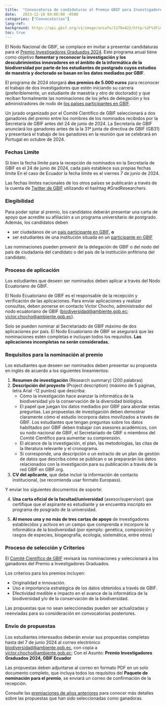 ```yaml
---
title:  "Convocatoria de candidaturas al Premio GBIF para Investigadores Graduados 2024"
date:   2023-12-18 09:00:00 -0500
categories: ["Convocatorias"]
lang-ref:
background: https://api.gbif.org/v1/image/unsafe/1170x422/http:%2F%2Fimages.ctfassets.net%2Fuo17ejk9rkwj%2F4pNBPcOzwwK2kEBXJQIehA%2Fa277f463f1252046242879b2f8f44131%2FGRA-2024-hero4-ES.png
toc: true
---
```


El Nodo Nacional de GBIF, se complace en invitar a presentar candidaturas para el [Premio Investigadores Graduados 2024](https://www.gbif.org/es/news/0YedTUAf3Nk14JKZqBn0a/se-abre-convocatoria-para-nominaciones-al-premio-gbif-a-investigadores-graduados-2024). Este programa anual tiene como objetivo **fomentar y reconocer la investigación y los descubrimientos innovadores en el ámbito de la informática de la biodiversidad por parte de los estudiantes de postgrado cuyos estudios de maestría y doctorado se basan en los datos mediados por GBIF**.

El programa de 2024 otorgará **dos premios de 5.000 euros** para reconocer el trabajo de dos investigadores que estén iniciando su carrera (preferiblemente, un estudiante de maestría y otro de doctorado) y que reciban formalmente las nominaciones de los jefes de delegación y los administradores de nodo de [los países participantes en GBIF](https://www.gbif.org/es/the-gbif-network).

Un jurado organizado por el Comité Científico de GBIF seleccionará a dos ganadores del premio entre los nombres de los nominados recibidos por la Secretaría de GBIF antes del 24 de junio de 2024. La Secretaría de GBIF anunciará los ganadores antes de la la 31ª junta de directiva de GBIF (GB31) y presentará el trabajo de los ganadores en la reunión que se celebrará en Portugal en octubre de 2024.

### **Fechas Limite**

Si bien la fecha límite para la recepción de nominados en la Secretaría de GBIF es el 24 de junio de 2024, cada país establece sus propias fechas límite En el caso de Ecuador la fecha límite es el viernes 7 de junio de 2024.

Las fechas límites nacionales de los otros países se publicarán a través de la cuenta de [Twitter de GBIF](https://www.twitter.com/GBIF) utilizando el hashtag #GradResearchers.

### **Elegibilidad**

Para poder optar al premio, los candidatos deberán presentar una carta de apoyo que acredite su afiliación a un programa universitario de postgrado. Además, los candidatos deben

- ser ciudadanos de un [país participante en GBIF](https://www.gbif.org/es/the-gbif-network), **o**
- ser estudiantes de una institución situada en un [participante en GBIF](https://www.gbif.org/es/the-gbif-network)

Las nominaciones pueden provenir de la delegación de GBIF o del nodo del país de ciudadanía del candidato o del país de la institución anfitriona del candidato.

### **Proceso de aplicación**

Los estudiantes que deseen ser nominados deben aplicar a través del Nodo Ecuatoriano de GBIF.

El Nodo Ecuatoriano de GBIF es el responsable de la recepción y verificación de las aplicaciones. Para enviar aplicaciones y realizar consultas, deben ponerse en contacto Victor Chocho, administrador del nodo ecuatoriano de GBIF ([biodiversidad@ambiente.gob.ec](mailto:biodiversidad@ambiente.gob.ec); [victor.chocho@ambiente.gob.ec](mailto:victor.chocho@ambiente.gob.ec)).

Solo se pueden nominar al Secretariado de GBIF máximo de dos aplicaciones por país. El Nodo Ecuatoriano de GBIF se asegurará que las nominaciones estén completas e incluyan todos los requisitos. **Las aplicaciones incompletas no serán consideradas.**

### **Requisitos para la nominación al premio**

Los estudiantes que deseen ser nominados deben presentar su propuesta en inglés de acuerdo a los siguientes lineamientos:

1. **Resumen de investigación** (Research summary) (200 palabras)
2. **Descripción del proyecto** (Project description) (máximo de 5 páginas, letra Arial -12 puntos) que describa:
    - Cómo la investigación hace avanzar la informática de la biodiversidad y/o la conservación de la diversidad biológica.
    - El papel que juegan los datos mediados por GBIF para abordar estas preguntas. Las propuestas de investigación deben demostrar claramente cómo el estudio incorpora datos movilizados a través de GBIF. Los estudiantes que tengan preguntas sobre los datos habilitados por GBIF deben trabajar con asesores académicos, con su nodo nacional de GBIF, el Secretariado de GBIF o miembros del Comité Científico para aumentar su comprensión.
    - El alcance de la investigación, el plan, las metodologías, las citas de la literatura relevante y el cronograma.
    - Si corresponde, una descripción o un extracto de un plan de gestión de datos que describa cómo se publican o se prepararán los datos relacionados con la investigación para su publicación a través de la red GBIF en GBIF.org.
3.  **CV del aplicante**, que debe incluir la información de contacto institucional, (se recomienda usar formato Europass).

Y enviar los siguientes documentos de soporte:

4. **Una carta oficial de la facultad/universidad** (asesor/supervisor) que certifique que el aspirante es estudiante y se encuentra inscripto en programa de posgrado de la universidad.

5. **Al menos una y no más de tres cartas de apoyo** de investigadores establecidos y activos en un campo que comprenda e incorpore la informática de la biodiversidad (por ejemplo: genética, composición y rasgos de especies, biogeografía, ecología, sistemática, entre otros)

### **Proceso de selección y Criterios**

El [Comité Científico de GBIF](https://www.gbif.org/es/contact-us/directory?group=scienceCommittee) revisará las nominaciones y seleccionará a los ganadores del Premio a Investigadores Graduados.

Los criterios para los premios incluyen:

-  Originalidad e innovación.
- Uso e importancia estratégica de los datos obtenidos a través de GBIF.
- Efectividad medible e impacto en el avance de la informática de la biodiversidad y/o de la conservación de la biodiversidad.

Las propuestas que no sean seleccionadas pueden ser actualizadas y reenviadas para su consideración en convocatorias posteriores.

### **Envío de propuestas**

Los estudiantes interesados deberán enviar sus propuestas completas hasta del 7 de junio 2024 al correo electrónico [biodiversidad@ambiente.gob.ec](mailto:biodiversidad@ambiente.gob.ec), con copia a [victor.chocho@ambiente.gob.ec](mailto:victor.chocho@ambiente.gob.ec); Con el Asunto: **Premio Investigadores Graduados 2024, GBIF Ecuador**

Las propuestas deben adjuntarse al correo en formato PDF en un solo documento completo, que incluya todos los requisitos del **Paquete de nominación para el premio**, se enviará un correo de confirmación de la recepción.

Consulte las [premiaciones de años anteriores](https://www.gbif.org/resource/search?q=graduate%20Researchers%20Award) para conocer más detalles sobre las propuestas que han sido seleccionadas como ganadoras.
